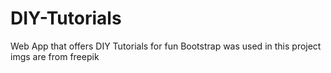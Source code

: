 # DIY-Tutorials
Web App that offers DIY Tutorials for fun
Bootstrap was used in this project
imgs are from freepik
